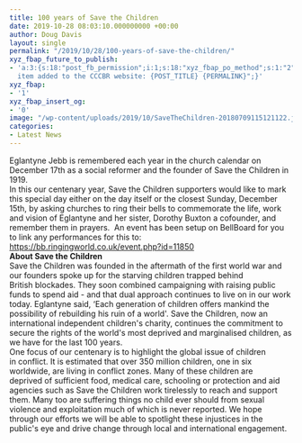 ```yaml
---
title: 100 years of Save the Children
date: 2019-10-28 08:03:10.000000000 +00:00
author: Doug Davis
layout: single
permalink: "/2019/10/28/100-years-of-save-the-children/"
xyz_fbap_future_to_publish:
- 'a:3:{s:18:"post_fb_permission";i:1;s:18:"xyz_fbap_po_method";s:1:"2";s:16:"xyz_fbap_message";s:62:"News
  item added to the CCCBR website: {POST_TITLE} {PERMALINK}";}'
xyz_fbap:
- '1'
xyz_fbap_insert_og:
- '0'
image: "/wp-content/uploads/2019/10/SaveTheChildren-20180709115121122.jpg"
categories:
- Latest News
---
```

<div class="plain">
  <div class="plain_line">
    Eglantyne Jebb is remembered each year in the church calendar on December 17th as a social reformer and the founder of Save the Children in 1919.
  </div>
  
  <div class="plain_line">
  </div>
  
  <div class="plain_line">
    In this our centenary year, Save the Children supporters would like to mark this special day either on the day itself or the closest Sunday, December 15th, by asking churches to ring their bells to commemorate the life, work and vision of Eglantyne and her sister, Dorothy Buxton a cofounder, and remember them in prayers.  An event has been setup on BellBoard for you to link any performances for this to: <a href="https://bb.ringingworld.co.uk/event.php?id=11850" target="_blank" rel="noopener noreferrer">https://bb.ringingworld.co.uk/event.php?id=11850</a>
  </div>
  
  <div>
  </div>
  
  <div class="plain_line">
    <strong>About Save the Children</strong>
  </div>
  
  <div class="plain_line">
  </div>
  
  <div class="plain_line">
    Save the Children was founded in the aftermath of the first world war and our founders spoke up for the starving children trapped behind British blockades. They soon combined campaigning with raising public funds to spend aid - and that dual approach continues to live on in our work today. Eglantyne said, &#8216;Each generation of children offers mankind the possibility of rebuilding his ruin of a world&apos;. Save the Children, now an international independent children&apos;s charity, continues the commitment to secure the rights of the world&apos;s most deprived and marginalised children, as we have for the last 100 years.
  </div>
  
  <div class="plain_line">
  </div>
  
  <div class="plain_line">
    One focus of our centenary is to highlight the global issue of children in conflict. It is estimated that over 350 million children, one in six
  </div>
  
  <div class="plain_line">
    worldwide, are living in conflict zones. Many of these children are deprived of sufficient food, medical care, schooling or protection and aid agencies such as Save the Children work tirelessly to reach and support them. Many too are suffering things no child ever should from sexual violence and exploitation much of which is never reported. We hope through our efforts we will be able to spotlight these injustices in the public&apos;s eye and drive change through local and international engagement.
  </div>
</div>
